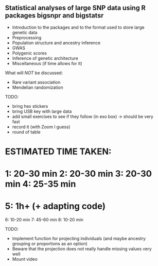 ## Statistical analyses of large SNP data using R packages bigsnpr and bigstatsr

- Introduction to the packages and to the format used to store large genetic data
- Preprocessing
- Population structure and ancestry inference
- GWAS
- Polygenic scores
- Inference of genetic architecture
- Miscellaneous (if time allows for it)

What will *NOT* be discussed:

- Rare variant association
- Mendelian randomization

TODO:
- bring hex stickers
- bring USB key with large data
- add small exercises to see if they follow (in exo box) -> should be very fast
- record it (with Zoom I guess)
- round of table


ESTIMATED TIME TAKEN:
====
1: 20-30 min
2: 20-30 min
3: 20-30 min
4: 25-35 min
====
5: 1h+ (+ adapting code)
====
6: 10-20 min
7: 45-60 min
8: 10-20 min

TODO:
- Implement function for projecting individuals (and maybe ancestry grouping or proportions as an option)
- Beware that the projection does not really handle missing values very well
- Mount video

